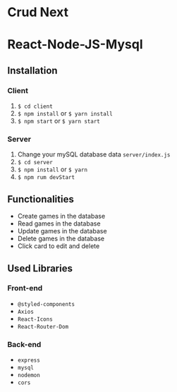 # Crud Next
# React-Node-JS-Mysql

## Installation

### Client

  1. `$ cd client`
  2. `$ npm install` or `$ yarn install`
  3. `$ npm start` or `$ yarn start`
  
### Server

  1. Change your mySQL database data `server/index.js`
  2. `$ cd server`
  3. `$ npm install` or `$ yarn`
  4. `$ npm rum devStart`
  
## Functionalities

  + Create games in the database
  + Read games in the database
  + Update games in the database
  + Delete games in the database
  + Click card to edit and delete
  
## Used Libraries

### Front-end

 + `@styled-components`
 +  `Axios`
 +  `React-Icons`
 +  `React-Router-Dom`

### Back-end

+ `express`
+ `mysql`
+ `nodemon`
+ `cors`
